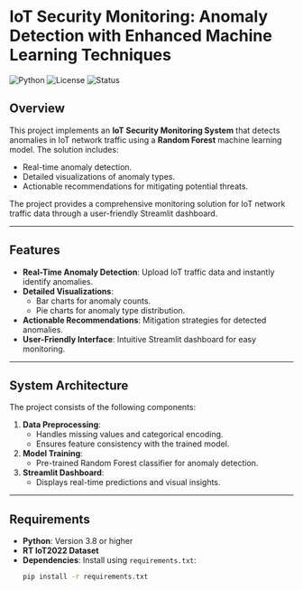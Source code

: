 # IoT Security Monitoring: Anomaly Detection with Enhanced Machine Learning Techniques

![Python](https://img.shields.io/badge/python-v3.8%2B-blue)
![License](https://img.shields.io/badge/license-MIT-green)
![Status](https://img.shields.io/badge/status-Completed-brightgreen)

## Overview
This project implements an **IoT Security Monitoring System** that detects anomalies in IoT network traffic using a **Random Forest** machine learning model. The solution includes:
- Real-time anomaly detection.
- Detailed visualizations of anomaly types.
- Actionable recommendations for mitigating potential threats.

The project provides a comprehensive monitoring solution for IoT network traffic data through a user-friendly Streamlit dashboard.

---

## Features
- **Real-Time Anomaly Detection**: Upload IoT traffic data and instantly identify anomalies.
- **Detailed Visualizations**:
  - Bar charts for anomaly counts.
  - Pie charts for anomaly type distribution.
- **Actionable Recommendations**: Mitigation strategies for detected anomalies.
- **User-Friendly Interface**: Intuitive Streamlit dashboard for easy monitoring.

---

## System Architecture
The project consists of the following components:
1. **Data Preprocessing**:
   - Handles missing values and categorical encoding.
   - Ensures feature consistency with the trained model.
2. **Model Training**:
   - Pre-trained Random Forest classifier for anomaly detection.
3. **Streamlit Dashboard**:
   - Displays real-time predictions and visual insights.

---

## Requirements
- **Python**: Version 3.8 or higher
- **RT IoT2022 Dataset**
- **Dependencies**: Install using `requirements.txt`:
  ```bash
  pip install -r requirements.txt
